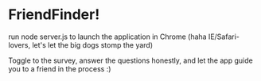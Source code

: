 # FriendFinder!

run node server.js to launch the application in Chrome (haha IE/Safari-lovers, let's let the big dogs stomp the yard)

Toggle to the survey, answer the questions honestly, and let the app guide you to a friend in the process :)
